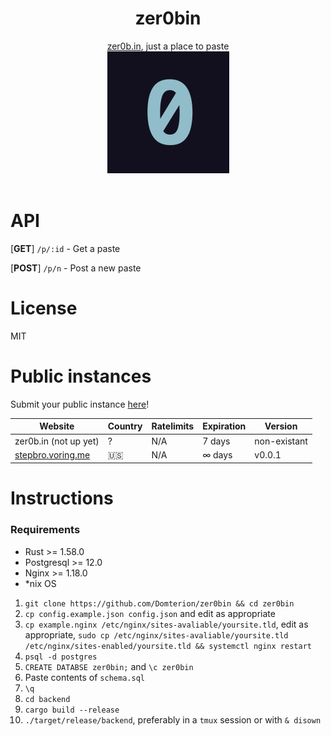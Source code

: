<div align="center">
    <h1>zer0bin</h1>
    <a href="https://stepbro.voring.me">zer0b.in</a>, just a place to paste
    <br>
    <img src="./frontend/zero.png" />
    <br>
    <br>
</div>

# API

[**GET**] `/p/:id` - Get a paste

[**POST**] `/p/n` - Post a new paste

# License

MIT

# Public instances
Submit your public instance [here](https://github.com/Domterion/zer0bin/issues/new?assignees=&labels=&template=03_public_instance.md&title=%F0%9F%9A%80+)!

| Website | Country | Ratelimits | Expiration | Version |
|-|-|-|-|-|
| zer0b.in (not up yet) | ? | N/A | 7 days | non-existant |
| [stepbro.voring.me](https://stepbro.voring.me) | 🇺🇸 | N/A | ∞ days | v0.0.1 |

# Instructions
### Requirements

- Rust >= 1.58.0
- Postgresql >= 12.0
- Nginx >= 1.18.0
- \*nix OS

1. `git clone https://github.com/Domterion/zer0bin && cd zer0bin`
2. `cp config.example.json config.json` and edit as appropriate
3. `cp example.nginx /etc/nginx/sites-avaliable/yoursite.tld`, edit as appropriate, `sudo cp /etc/nginx/sites-avaliable/yoursite.tld /etc/nginx/sites-enabled/yoursite.tld && systemctl nginx restart`
4. `psql -d postgres`
5. `CREATE DATABSE zer0bin;` and `\c zer0bin`
6. Paste contents of `schema.sql`
7. `\q`
8. `cd backend`
9. `cargo build --release`
10. `./target/release/backend`, preferably in a `tmux` session or with `& disown`
